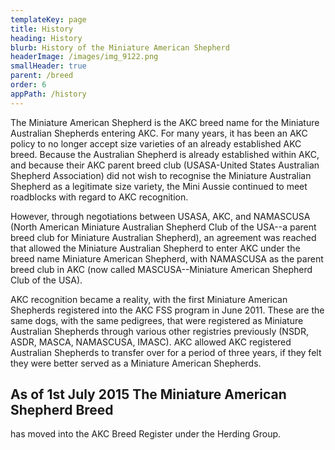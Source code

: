 ```yaml
---
templateKey: page
title: History
heading: History
blurb: History of the Miniature American Shepherd
headerImage: /images/img_9122.png
smallHeader: true
parent: /breed
order: 6
appPath: /history
---
```

The Miniature American Shepherd is the AKC breed name for the Miniature Australian Shepherds entering AKC. For many years,  it has been an AKC policy to no longer accept size varieties of an already established AKC breed.  Because the Australian Shepherd is already established within AKC, and because their AKC parent breed club (USASA-United States Australian Shepherd Association) did not wish to recognise the Miniature Australian Shepherd as a legitimate size variety, the Mini Aussie continued to meet roadblocks with regard to AKC recognition.

However, through negotiations between USASA, AKC, and NAMASCUSA (North American Miniature Australian Shepherd Club of the USA--a parent breed club for Miniature Australian Shepherd), an agreement was reached that allowed the Miniature Australian Shepherd to enter AKC under the breed name Miniature American Shepherd, with NAMASCUSA as the parent breed club in AKC (now called MASCUSA--Miniature American Shepherd Club of the USA). 

AKC recognition became a reality, with the first Miniature American Shepherds registered into the AKC FSS program in June 2011.  These are the same dogs, with the same pedigrees, that were registered as Miniature Australian Shepherds through various other registries previously (NSDR, ASDR, MASCA, NAMASCUSA, IMASC).  AKC allowed AKC registered Australian Shepherds to transfer over for a period of three years, if they felt they were better served as a Miniature American Shepherds.

## As of 1st July 2015 The Miniature American Shepherd Breed has moved into the AKC Breed Register under the Herding Group.

